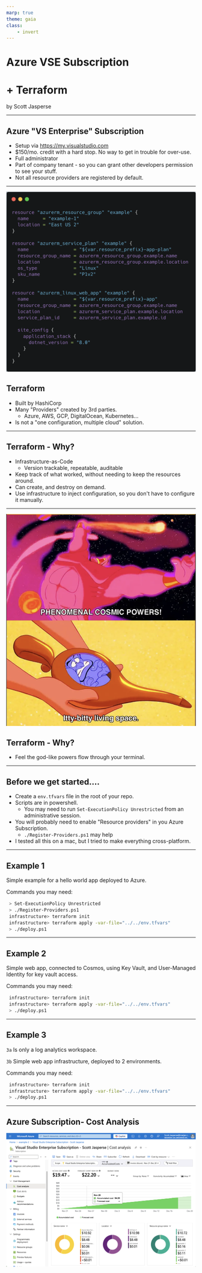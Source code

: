 ```yaml
---
marp: true
theme: gaia
class:
    - invert
---
```


# Azure VSE Subscription 
# + Terraform

by Scott Jasperse

---

## Azure "VS Enterprise" Subscription

- Setup via https://my.visualstudio.com
- $150/mo. credit with a hard stop. No way to get in trouble for over-use.
- Full administrator
- Part of company tenant - so you can grant other developers permission to see your stuff.
- Not all resource providers are registered by default.

---
![bg h:450 right:40%](example-1.png)

## Terraform

- Built by HashiCorp
- Many "Providers" created by 3rd parties.
  - Azure, AWS, GCP, DigitalOcean, Kubernetes...
- Is not a "one configuration, multiple cloud" solution.

---

## Terraform - Why?

- Infrastructure-as-Code
  - Version trackable, repeatable, auditable
- Keep track of what worked, without needing to keep the resources around.
- Can create, and destroy on demand.
- Use infrastructure to inject configuration, so you don't have to configure it manually.


---
![bg right](power-aladdin.png)
## Terraform - Why?


- Feel the god-like powers flow through your terminal.


---

## Before we get started....

- Create a `env.tfvars` file in the root of your repo.
- Scripts are in powershell. 
  - You may need to run `Set-ExecutionPolicy Unrestricted` from an administrative session.
- You will probably need to enable "Resource providers" in you Azure Subscription. 
  - `./Register-Providers.ps1` may help
- I tested all this on a mac, but I tried to make everything cross-platform.
---

## Example 1

Simple example for a hello world app deployed to Azure.


Commands you may need:
```sh
 > Set-ExecutionPolicy Unrestricted
 > ./Register-Providers.ps1
 infrastructure> terraform init
 infrastructure> terraform apply -var-file="../../env.tfvars"
 > ./deploy.ps1
```

---

## Example 2

Simple web app, connected to Cosmos, using Key Vault, and User-Managed Identity for key vault access.

Commands you may need:
```sh
 infrastructure> terraform init
 infrastructure> terraform apply -var-file="../../env.tfvars"
 > ./deploy.ps1
```

----

## Example 3

`3a` Is only a log analytics workspace.

`3b` Simple web app infrastructure, deployed to 2 environments.


Commands you may need:
```sh
 infrastructure> terraform init
 infrastructure> terraform apply -var-file="../../env.tfvars"
 > ./deploy.ps1
```

---
## Azure Subscription- Cost Analysis

![h:500](cost-analysis.png)

